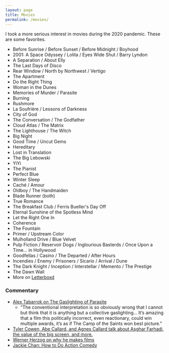 ```yaml
---
layout: page
title: Movies
permalink: /movies/
---
```


I took a more serious interest in movies during the 2020 pandemic. These are some favorites.

* Before Sunrise / Before Sunset / Before Midnight / Boyhood
* 2001: A Space Odyssey / Lolita / Eyes Wide Shut / Barry Lyndon
* A Separation / About Elly
* The Last Days of Disco
* Rear Window / North by Northwest / Vertigo
* The Apartment
* Do the Right Thing
* Woman in the Dunes
* Memories of Murder / Parasite
* Burning
* Rushmore
* La Soufrière / Lessons of Darkness
* City of God
* The Conversation / The Godfather
* Cloud Atlas / The Matrix
* The Lighthouse / The Witch
* Big Night
* Good Time / Uncut Gems
* Hereditary
* Lost in Translation
* The Big Lebowski
* YiYi
* The Pianist
* Perfect Blue
* Winter Sleep
* Caché / Amour
* Oldboy / The Handmaiden
* Blade Runner (both)
* True Romance
* The Breakfast Club / Ferris Bueller's Day Off
* Eternal Sunshine of the Spotless Mind
* Let the Right One In
* Coherence
* The Fountain
* Primer / Upstream Color
* Mulholland Drive / Blue Velvet
* Pulp Fiction / Reservoir Dogs / Inglourious Basterds / Once Upon a Time... in Hollywood
* Goodfellas / Casino / The Departed / After Hours
* Incendies / Enemy / Prisoners / Sicario / Arrival / Dune
* The Dark Knight / Inception / Interstellar / Memento / The Prestige
* The Dawn Wall
* More on [Letterboxd](https://letterboxd.com/danschlz/films/diary/)

### Commentary
* [Alex Tabarrok on The Gaslighting of Parasite](https://marginalrevolution.com/marginalrevolution/2020/06/the-gaslighting-of-parasite.html)
  * "The conventional interpretation is so obviously wrong that I cannot but think that it is anything but a collective gaslighting... It’s amazing that a film this politically incorrect, even reactionary, could win multiple awards, it’s as if The Camp of the Saints won best picture."
* [Tyler Cowen, Abe Callard, and Agnes Callard talk about Asghar Farhadi, the value of the big screen, and more.](https://www.listennotes.com/podcasts/subject-to-change/tyler-cowen-rates-a-separation-2JTelKYhznx/)
* [Werner Herzog on why he makes films](https://youtu.be/PxfYDUVnHg4)
* [Jackie Chan: How to Do Action Comedy](https://www.youtube.com/watch?v=Z1PCtIaM_GQ)
